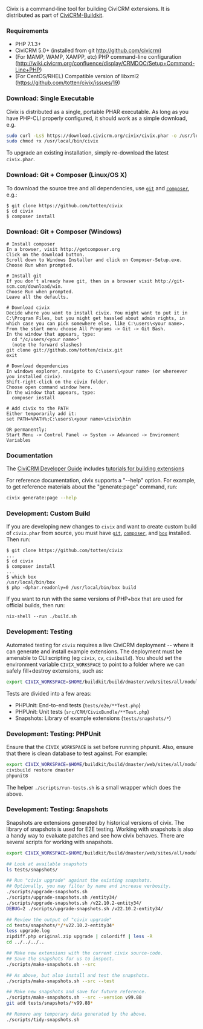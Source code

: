 Civix is a command-line tool for building CiviCRM extensions. It is distributed as part of [CiviCRM-Buildkit](https://github.com/civicrm/civicrm-buildkit).

### Requirements

* PHP 7.1.3+
* CiviCRM 5.0+ (installed from git http://github.com/civicrm)
* (For MAMP, WAMP, XAMPP, etc) PHP command-line configuration (http://wiki.civicrm.org/confluence/display/CRMDOC/Setup+Command-Line+PHP)
* (For CentOS/RHEL) Compatible version of libxml2 (https://github.com/totten/civix/issues/19)

### Download: Single Executable

Civix is distributed as a single, portable PHAR executable.  As long as you have PHP-CLI
properly configured, it should work as a simple download, e.g.

```bash
sudo curl -LsS https://download.civicrm.org/civix/civix.phar -o /usr/local/bin/civix
sudo chmod +x /usr/local/bin/civix
```

To upgrade an existing installation, simply re-download the latest `civix.phar`.

### Download: Git + Composer (Linux/OS X)

To download the source tree and all dependencies, use [`git`](https://git-scm.com) and [`composer`](https://getcomposer.org/), e.g.:

```
$ git clone https://github.com/totten/civix
$ cd civix
$ composer install
```

### Download: Git + Composer (Windows)

```
# Install composer
In a browser, visit http://getcomposer.org
Click on the download button.
Scroll down to Windows Installer and click on Composer-Setup.exe.
Choose Run when prompted.

# Install git
If you don't already have git, then in a browser visit http://git-scm.com/download/win.
Choose Run when prompted.
Leave all the defaults.

# Download civix
Decide where you want to install civix. You might want to put it in C:\Program Files, but you might get hassled about admin rights, in which case you can pick somewhere else, like C:\users\<your name>.
From the start menu choose All Programs -> Git -> Git Bash.
In the window that appears, type:
  cd "/c/users/<your name>"
  (note the forward slashes)
git clone git://github.com/totten/civix.git
exit

# Download dependencies
In windows explorer, navigate to C:\users\<your name> (or whereever you installed civix).
Shift-right-click on the civix folder.
Choose open command window here.
In the window that appears, type:
  composer install

# Add civix to the PATH
Either temporarily add it:
set PATH=%PATH%;C:\users\<your name>\civix\bin

OR permanently:
Start Menu -> Control Panel -> System -> Advanced -> Environment Variables
```

### Documentation

The [CiviCRM Developer Guide](https://docs.civicrm.org/dev/en/latest/) includes [tutorials for building extensions](https://docs.civicrm.org/dev/en/latest/extensions/civix/)

For reference documentation, civix supports a "--help" option.  For example,
to get reference materials about the "generate:page" command, run:

```bash
civix generate:page --help
```

### Development: Custom Build

If you are developing new changes to `civix` and want to create custom build of
`civix.phar` from source, you must have [`git`](https://git-scm.com), [`composer`](https://getcomposer.org/), and
[`box`](http://box-project.github.io/box2/) installed. Then run:

```
$ git clone https://github.com/totten/civix
...
$ cd civix
$ composer install
...
$ which box
/usr/local/bin/box
$ php -dphar.readonly=0 /usr/local/bin/box build
```

If you want to run with the same versions of PHP+box that are used for official builds, then run:

```
nix-shell --run ./build.sh
```

### Development: Testing

Automated testing for `civix` requires a live CiviCRM deployment -- where it can generate and install example extensions.  The deployment
must be amenable to CLI scripting (eg `civix`, `cv`, `civibuild`).  You should set the environment variable `CIVIX_WORKSPACE` to point to
a folder where we can safely fill+destroy extensions, such as:

```bash
export CIVIX_WORKSPACE=$HOME/buildkit/build/dmaster/web/sites/all/modules/civicrm/ext/civixtest
```

Tests are divided into a few areas:

* PHPUnit: End-to-end tests (`tests/e2e/**Test.php`)
* PHPUnit: Unit tests (`src/CRM/CivixBundle/**Test.php`)
* Snapshots: Library of example extensions (`tests/snapshots/*`)

### Development: Testing: PHPUnit

Ensure that the `CIVIX_WORKSPACE` is set before running phpunit. Also, ensure that there is clean database to test against.
For example:

```bash
export CIVIX_WORKSPACE=$HOME/buildkit/build/dmaster/web/sites/all/modules/civicrm/ext/civixtest
civibuild restore dmaster
phpunit8
```

The helper `./scripts/run-tests.sh` is a small wrapper which does the above.

### Development: Testing: Snapshots

Snapshots are extensions generated by historical versions of civix.  The library of snapshots is used for E2E testing.
Working with snapshots is also a handy way to evaluate patches and see how civix behaves. There are several
scripts for working with snapshots.

```bash
export CIVIX_WORKSPACE=$HOME/buildkit/build/dmaster/web/sites/all/modules/civicrm/ext/civixtest

## Look at available snapshots
ls tests/snapshots/

## Run "civix upgrade" against the existing snapshots.
## Optionally, you may filter by name and increase verbosity.
./scripts/upgrade-snapshots.sh
./scripts/upgrade-snapshots.sh /entity34/
./scripts/upgrade-snapshots.sh /v22.10.2-entity34/
DEBUG=2 ./scripts/upgrade-snapshots.sh /v22.10.2-entity34/

## Review the output of "civix upgrade"
cd tests/snapshots/*/*v22.10.2-entity34*
less upgrade.log
zipdiff.php original.zip upgrade | colordiff | less -R
cd ../../../..

## Make new extensions with the current civix source-code.
## Save the snapshots for us to inspect.
./scripts/make-snapshots.sh --src

## As above, but also install and test the snapshots.
./scripts/make-snapshots.sh --src --test

## Make new snapshots and save for future reference.
./scripts/make-snapshots.sh --src --version v99.88
git add tests/snapshots/*v99.88*

## Remove any temporary data generated by the above.
./scripts/tidy-snapshots.sh
```
